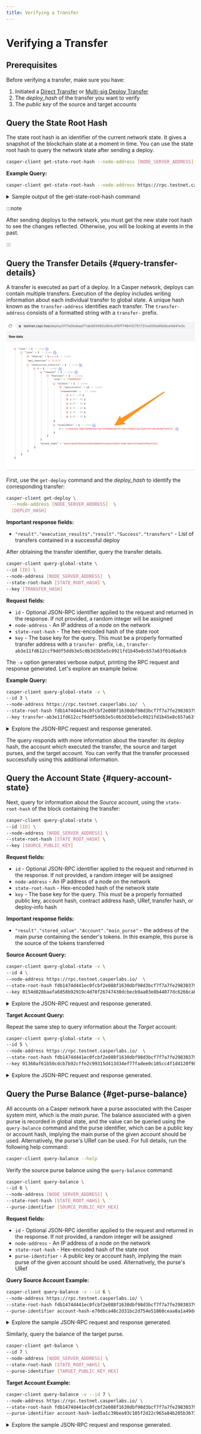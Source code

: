 ```yaml
---
title: Verifying a Transfer
---
```


# Verifying a Transfer

## Prerequisites

Before verifying a transfer, make sure you have:

1. Initiated a [Direct Transfer](./direct-token-transfer.md) or [Multi-sig Deploy Transfer](./multisig-deploy-transfer.md)
2. The *deploy_hash* of the transfer you want to verify
3. The *public key* of the source and target accounts

## Query the State Root Hash

The state root hash is an identifier of the current network state. It gives a snapshot of the blockchain state at a moment in time. You can use the state root hash to query the network state after sending a deploy. 

```bash
casper-client get-state-root-hash --node-address [NODE_SERVER_ADDRESS]
```

**Example Query:**

```bash
casper-client get-state-root-hash --node-address https://rpc.testnet.casperlabs.io 
```

<details>
<summary>Sample output of the get-state-root-hash command</summary>

```json
{
  "jsonrpc": "2.0",
  "id": 6458079936180872466,
  "result": {
    "api_version": "1.5.3",
    "state_root_hash": "fdb1474d441ec0fcbf2e088f1630dbf98d3bcf7f7a7fe298303797f35b8cb4e1"
  }
}
```
</details>

:::note

After sending deploys to the network, you must get the new state root hash to see the changes reflected. Otherwise, you will be looking at events in the past.

:::

## Query the Transfer Details {#query-transfer-details}

A transfer is executed as part of a deploy. In a Casper network, deploys can contain multiple transfers. Execution of the deploy includes writing information about each individual transfer to global state. A unique hash known as the `transfer-address` identifies each transfer. The `transfer-address` consists of a formatted string with a `transfer-` prefix.

![](./verify-transfer/transfer-hash-example.png)

First, use the `get-deploy` command and the *deploy_hash* to identify the corresponding transfer:

```bash
casper-client get-deploy \
  --node-address [NODE_SERVER_ADDRESS]  \
  [DEPLOY_HASH]
```

**Important response fields:**

-   `"result"."execution_results"."result"."Success"."transfers"` - List of transfers contained in a successful deploy

After obtaining the transfer identifier, query the transfer details.

```bash
casper-client query-global-state \
--id [ID] \
--node-address [NODE_SERVER_ADDRESS]  \
--state-root-hash [STATE_ROOT_HASH] \
--key [TRANSFER_HASH]
```

**Request fields:**

-   `id` - Optional JSON-RPC identifier applied to the request and returned in the response. If not provided, a random integer will be assigned
-   `node-address` - An IP address of a node on the network
-   `state-root-hash` - The hex-encoded hash of the state root
-   `key` - The base key for the query. This must be a properly formatted transfer address with a `transfer-` prefix, i.e., `transfer-ab3e11fd612ccf9ddf5ddb3e5c0b3d3b5e5c0921fd1b45e8c657a63f01d6adcb`

The `-v` option generates verbose output, printing the RPC request and response generated. Let's explore an example below.

**Example Query:**

```bash
casper-client query-global-state -v \
--id 3 \
--node-address https://rpc.testnet.casperlabs.io/  \
--state-root-hash fdb1474d441ec0fcbf2e088f1630dbf98d3bcf7f7a7fe298303797f35b8cb4e1 \
--key transfer-ab3e11fd612ccf9ddf5ddb3e5c0b3d3b5e5c0921fd1b45e8c657a63f01d6adcb
```

<details>
<summary>Explore the JSON-RPC request and response generated.</summary>

**JSON-RPC Request**:

```json
{
  "jsonrpc": "2.0",
  "method": "query_global_state",
  "params": {
    "state_identifier": {
      "StateRootHash": "fdb1474d441ec0fcbf2e088f1630dbf98d3bcf7f7a7fe298303797f35b8cb4e1"
    },
    "key": "transfer-ab3e11fd612ccf9ddf5ddb3e5c0b3d3b5e5c0921fd1b45e8c657a63f01d6adcb",
    "path": []
  },
  "id": 3
}
```

**JSON-RPC Response**:

```json
{
  "jsonrpc": "2.0",
  "result": {
    "api_version": "1.5.3",
    "block_header": null,
    "stored_value": {
      "Transfer": {
        "deploy_hash": "4eedbb5cf4a571748cf7ae9c2f17777364a01f80f79f3633a0cec32b7e8cf2e3",
        "from": "account-hash-e70dbca48c2d31bc2d754e51860ceaa8a1a49dc627b20320b0ecee1b6d9ce655",
        "to": "account-hash-1ed5a1c39bea93c105f2d22c965a84b205b36734a377d05dbb103b6bfaa595a7",
        "source": "uref-11e6fc5354f61a004df98482376c45964b8b1557e8f2f13fb5f3adab5faa8be1-007",
        "target": "uref-8294864177c2c1ec887a11dae095e487b5256ce6bd2a1f2740d0e4f28bd3251c-004",
        "amount": "5000000000",
        "gas": "0",
        "id": 11102023
      }
    },
    "merkle_proof": "[42526 hex chars]"
  },
  "id": 3
}
```

</details>

The query responds with more information about the transfer: its deploy hash, the account which executed the transfer, the source and target purses, and the target account. You can verify that the transfer processed successfully using this additional information.

## Query the Account State {#query-account-state}

Next, query for information about the _Source_ account, using the `state-root-hash` of the block containing the transfer:

```bash
casper-client query-global-state \
--id [ID] \
--node-address [NODE_SERVER_ADDRESS] \
--state-root-hash [STATE_ROOT_HASH] \
--key [SOURCE_PUBLIC_KEY]
```

**Request fields:**

-   `id` - Optional JSON-RPC identifier applied to the request and returned in the response. If not provided, a random integer will be assigned
-   `node-address` - An IP address of a node on the network
-   `state-root-hash` - Hex-encoded hash of the network state
-   `key` - The base key for the query. This must be a properly formatted public key, account hash, contract address hash, URef, transfer hash, or deploy-info hash

**Important response fields:**

-   `"result"."stored_value"."Account"."main_purse"` - the address of the main purse containing the sender's tokens. In this example, this purse is the source of the tokens transferred

**Source Account Query:**

```bash
casper-client query-global-state -v \
--id 4 \
--node-address https://rpc.testnet.casperlabs.io/  \
--state-root-hash fdb1474d441ec0fcbf2e088f1630dbf98d3bcf7f7a7fe298303797f35b8cb4e1 \
--key 0154d828baafa6858b92919c4d78f26747430dcbecb9aa03e8b44077dc6266cabf
```

<details>
<summary>Explore the JSON-RPC request and response generated.</summary>

**JSON-RPC Request**:

```json
{
  "jsonrpc": "2.0",
  "method": "query_global_state",
  "params": {
    "state_identifier": {
      "StateRootHash": "fdb1474d441ec0fcbf2e088f1630dbf98d3bcf7f7a7fe298303797f35b8cb4e1"
    },
    "key": "account-hash-e70dbca48c2d31bc2d754e51860ceaa8a1a49dc627b20320b0ecee1b6d9ce655",
    "path": []
  },
  "id": 4
}
```

**JSON-RPC Response**:

```json
{
  "jsonrpc": "2.0",
  "result": {
    "api_version": "1.5.3",
    "block_header": null,
    "stored_value": {
      "Account": {
        "account_hash": "account-hash-e70dbca48c2d31bc2d754e51860ceaa8a1a49dc627b20320b0ecee1b6d9ce655",
        "named_keys": [...],
        "main_purse": "uref-11e6fc5354f61a004df98482376c45964b8b1557e8f2f13fb5f3adab5faa8be1-007",
        "associated_keys": [
          {
            "account_hash": "account-hash-e70dbca48c2d31bc2d754e51860ceaa8a1a49dc627b20320b0ecee1b6d9ce655",
            "weight": 1
          }
        ],
        "action_thresholds": {
          "deployment": 1,
          "key_management": 1
        }
      }
    },
    "merkle_proof": "[31406 hex chars]"
  },
  "id": 4
}
```

</details>

**Target Account Query:**

Repeat the same step to query information about the _Target_ account:

```bash
casper-client query-global-state -v \
--id 5 \
--node-address https://rpc.testnet.casperlabs.io/  \
--state-root-hash fdb1474d441ec0fcbf2e088f1630dbf98d3bcf7f7a7fe298303797f35b8cb4e1 \
--key 01360af61b50cdcb7b92cffe2c99315d413d34ef77fadee0c105cc4f1d4120f986
```

<details>
<summary>Explore the JSON-RPC request and response generated.</summary>

**JSON-RPC Request**:

```json
{
  "jsonrpc": "2.0",
  "method": "query_global_state",
  "params": {
    "state_identifier": {
      "StateRootHash": "fdb1474d441ec0fcbf2e088f1630dbf98d3bcf7f7a7fe298303797f35b8cb4e1"
    },
    "key": "account-hash-1ed5a1c39bea93c105f2d22c965a84b205b36734a377d05dbb103b6bfaa595a7",
    "path": []
  },
  "id": 5
}
```

**JSON-RPC Response**:

```json
{
  "jsonrpc": "2.0",
  "result": {
    "api_version": "1.5.3",
    "block_header": null,
    "stored_value": {
      "Account": {
        "account_hash": "account-hash-1ed5a1c39bea93c105f2d22c965a84b205b36734a377d05dbb103b6bfaa595a7",
        "named_keys": [...],
        "main_purse": "uref-8294864177c2c1ec887a11dae095e487b5256ce6bd2a1f2740d0e4f28bd3251c-007",
        "associated_keys": [...],
        "action_thresholds": {
          "deployment": 2,
          "key_management": 3
        }
      }
    },
    "merkle_proof": "[32060 hex chars]"
  },
  "id": 5
}
```

</details>

## Query the Purse Balance {#get-purse-balance}

All accounts on a Casper network have a purse associated with the Casper system mint, which is the _main purse_. The balance associated with a given purse is recorded in global state, and the value can be queried using the `query-balance` command and the purse identifier, which can be a public key or account hash, implying the main purse of the given account should be used. Alternatively, the purse's URef can be used. For full details, run the following help command:

```bash
casper-client query-balance --help
```

Verify the source purse balance using the `query-balance` command:

```bash
casper-client query-balance \
--id 6 \
--node-address [NODE_SERVER_ADDRESS] \
--state-root-hash [STATE_ROOT_HAHS] \
--purse-identifier [SOURCE_PUBLIC_KEY_HEX] 
```

**Request fields:**

-   `id` - Optional JSON-RPC identifier applied to the request and returned in the response. If not provided, a random integer will be assigned
-   `node-address` - An IP address of a node on the network
-   `state-root-hash` - Hex-encoded hash of the state root
-   `purse-identifier` - A public key or account hash, implying the main purse of the given account should be used. Alternatively, the purse's URef

**Query Source Account Example:**

```bash
casper-client query-balance -v --id 6 \
--node-address https://rpc.testnet.casperlabs.io/ \
--state-root-hash fdb1474d441ec0fcbf2e088f1630dbf98d3bcf7f7a7fe298303797f35b8cb4e1 \
--purse-identifier account-hash-e70dbca48c2d31bc2d754e51860ceaa8a1a49dc627b20320b0ecee1b6d9ce655
```

<details>
<summary>Explore the sample JSON-RPC request and response generated.</summary>

**JSON-RPC Request**:

```json
{
  "jsonrpc": "2.0",
  "method": "query_balance",
  "params": {
    "state_identifier": {
      "StateRootHash": "fdb1474d441ec0fcbf2e088f1630dbf98d3bcf7f7a7fe298303797f35b8cb4e1"
    },
    "purse_identifier": {
      "main_purse_under_account_hash": "account-hash-e70dbca48c2d31bc2d754e51860ceaa8a1a49dc627b20320b0ecee1b6d9ce655"
    }
  },
  "id": 6
}
```

**JSON-RPC Response**:

```json
{
  "jsonrpc": "2.0",
  "result": {
    "api_version": "1.5.3",
    "balance": "1109111876194"
  },
  "id": 6
}
```

</details>

Similarly, query the balance of the target purse.

```bash    
casper-client get-balance \
--id 7 \
--node-address [NODE_SERVER_ADDRESS] \
--state-root-hash [STATE_ROOT_HAHS] \
--purse-identifier [TARGET_PUBLIC_KEY_HEX] 
```

**Target Account Example:**

```bash
casper-client query-balance -v --id 7 \
--node-address https://rpc.testnet.casperlabs.io/ \
--state-root-hash fdb1474d441ec0fcbf2e088f1630dbf98d3bcf7f7a7fe298303797f35b8cb4e1 \
--purse-identifier account-hash-1ed5a1c39bea93c105f2d22c965a84b205b36734a377d05dbb103b6bfaa595a7
```

<details>
<summary>Explore the sample JSON-RPC request and response generated.</summary>

**JSON-RPC Request**:

```json
{
  "jsonrpc": "2.0",
  "method": "query_balance",
  "params": {
    "state_identifier": {
      "StateRootHash": "fdb1474d441ec0fcbf2e088f1630dbf98d3bcf7f7a7fe298303797f35b8cb4e1"
    },
    "purse_identifier": {
      "main_purse_under_account_hash": "account-hash-1ed5a1c39bea93c105f2d22c965a84b205b36734a377d05dbb103b6bfaa595a7"
    }
  },
  "id": 7
}
```

**JSON-RPC Response**:

```json
{
  "jsonrpc": "2.0",
  "result": {
    "api_version": "1.5.3",
    "balance": "46200000000"
  },
  "id": 7
}
```

</details>
